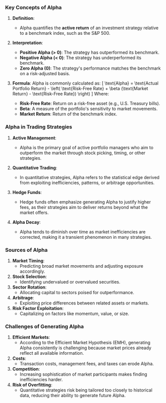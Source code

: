 ### **Key Concepts of Alpha**
1. **Definition**:
   - Alpha quantifies the **active return** of an investment strategy relative to a benchmark index, such as the S&P 500.

2. **Interpretation**:
   - **Positive Alpha (> 0)**: The strategy has outperformed its benchmark.
   - **Negative Alpha (< 0)**: The strategy has underperformed its benchmark.
   - **Zero Alpha (0)**: The strategy's performance matches the benchmark on a risk-adjusted basis.

3. **Formula**:
   Alpha is commonly calculated as:
   \[
   \text{Alpha} = \text{Actual Portfolio Return} - \left( \text{Risk-Free Rate} + \beta (\text{Market Return} - \text{Risk-Free Rate}) \right)
   \]
   Where:
   - **Risk-Free Rate**: Return on a risk-free asset (e.g., U.S. Treasury bills).
   - **Beta**: A measure of the portfolio's sensitivity to market movements.
   - **Market Return**: Return of the benchmark index.

### **Alpha in Trading Strategies**
1. **Active Management**:
   - Alpha is the primary goal of active portfolio managers who aim to outperform the market through stock picking, timing, or other strategies.
   
2. **Quantitative Trading**:
   - In quantitative strategies, Alpha refers to the statistical edge derived from exploiting inefficiencies, patterns, or arbitrage opportunities.

3. **Hedge Funds**:
   - Hedge funds often emphasize generating Alpha to justify higher fees, as their strategies aim to deliver returns beyond what the market offers.

4. **Alpha Decay**:
   - Alpha tends to diminish over time as market inefficiencies are corrected, making it a transient phenomenon in many strategies.

### **Sources of Alpha**
1. **Market Timing**:
   - Predicting broad market movements and adjusting exposure accordingly.
2. **Stock Selection**:
   - Identifying undervalued or overvalued securities.
3. **Sector Rotation**:
   - Allocating capital to sectors poised for outperformance.
4. **Arbitrage**:
   - Exploiting price differences between related assets or markets.
5. **Risk Factor Exploitation**:
   - Capitalizing on factors like momentum, value, or size.

### **Challenges of Generating Alpha**
1. **Efficient Markets**:
   - According to the Efficient Market Hypothesis (EMH), generating Alpha consistently is challenging because market prices already reflect all available information.
2. **Costs**:
   - Transaction costs, management fees, and taxes can erode Alpha.
3. **Competition**:
   - Increasing sophistication of market participants makes finding inefficiencies harder.
4. **Risk of Overfitting**:
   - Quantitative strategies risk being tailored too closely to historical data, reducing their ability to generate future Alpha.
